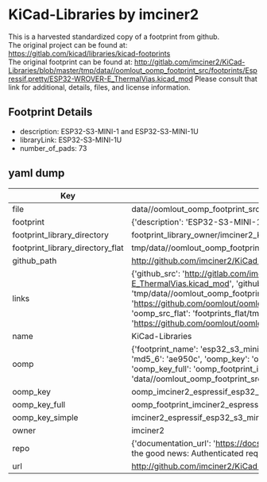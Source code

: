 # KiCad-Libraries by imciner2  
This is a harvested standardized copy of a footprint from github.  
The original project can be found at:  
https://gitlab.com/kicad/libraries/kicad-footprints  
The original footprint can be found at:
http://gitlab.com/imciner2/KiCad-Libraries/blob/master/tmp/data//oomlout_oomp_footprint_src/footprints/Espressif.pretty/ESP32-WROVER-E_ThermalVias.kicad_mod
Please consult that link for additional, details, files, and license information.  
## Footprint Details
* description: ESP32-S3-MINI-1 and ESP32-S3-MINI-1U  
* libraryLink: ESP32-S3-MINI-1U  
* number_of_pads: 73  
## yaml dump  
| Key | Value |  
| --- | --- |  
| file | data//oomlout_oomp_footprint_src/KiCad-Libraries/footprints/Espressif.pretty/ESP32-S3-MINI-1U.kicad_mod |  
| footprint | {'description': 'ESP32-S3-MINI-1 and ESP32-S3-MINI-1U', 'libraryLink': 'ESP32-S3-MINI-1U', 'number_of_pads': 73} |  
| footprint_library_directory | footprint_library_owner/imciner2_KiCad-Libraries |  
| footprint_library_directory_flat | tmp/data//oomlout_oomp_footprint_src/footprints_flat/imciner2_espressif_esp32_s3_mini_1u/working |  
| github_path | http://github.com/imciner2/KiCad-Libraries/blob/master/tmp/data//oomlout_oomp_footprint_src/footprints/Espressif.pretty/ESP32-S3-MINI-1U.kicad_mod |  
| links | {'github_src': 'http://gitlab.com/imciner2/KiCad-Libraries/blob/master/tmp/data//oomlout_oomp_footprint_src/footprints/Espressif.pretty/ESP32-WROVER-E_ThermalVias.kicad_mod', 'github_src_repo': 'https://gitlab.com/kicad/libraries/kicad-footprints', 'oomp_bot': 'tmp/data//oomlout_oomp_footprint_src/footprints/imciner2_espressif_esp32_s3_mini_1u/working', 'oomp_bot_github': 'https://github.com/oomlout/oomlout_oomp_footprint_bot/tree/main/tmp/data//oomlout_oomp_footprint_src/footprints/imciner2_espressif_esp32_s3_mini_1u/working', 'oomp_src_flat': 'footprints_flat/tmp/data//oomlout_oomp_footprint_src/footprints_flat/imciner2_espressif_esp32_s3_mini_1u/working', 'oomp_src_flat_github': 'https://github.com/oomlout/oomlout_oomp_footprint_src/tree/main/tmp/data//oomlout_oomp_footprint_src/footprints_flat/imciner2_espressif_esp32_s3_mini_1u/working'} |  
| name | KiCad-Libraries |  
| oomp | {'footprint_name': 'esp32_s3_mini_1u', 'library_name': 'espressif', 'md5': 'ae950c94176e63e333b844753d880da9', 'md5_10': 'ae950c9417', 'md5_5': 'ae950', 'md5_6': 'ae950c', 'oomp_key': 'oomp_imciner2_espressif_esp32_s3_mini_1u', 'oomp_key_extra': 'oomp_footprint_imciner2_espressif_esp32_s3_mini_1u', 'oomp_key_full': 'oomp_footprint_imciner2_espressif_esp32_s3_mini_1u_ae950c', 'oomp_key_simple': 'imciner2_espressif_esp32_s3_mini_1u', 'original_filename': 'data//oomlout_oomp_footprint_src/KiCad-Libraries/footprints/Espressif.pretty/ESP32-S3-MINI-1U.kicad_mod', 'owner_name': 'imciner2'} |  
| oomp_key | oomp_imciner2_espressif_esp32_s3_mini_1u |  
| oomp_key_full | oomp_footprint_imciner2_espressif_esp32_s3_mini_1u |  
| oomp_key_simple | imciner2_espressif_esp32_s3_mini_1u |  
| owner | imciner2 |  
| repo | {'documentation_url': 'https://docs.github.com/rest/overview/resources-in-the-rest-api#rate-limiting', 'message': "API rate limit exceeded for 84.66.142.224. (But here's the good news: Authenticated requests get a higher rate limit. Check out the documentation for more details.)"} |  
| url | http://github.com/imciner2/KiCad-Libraries |  

